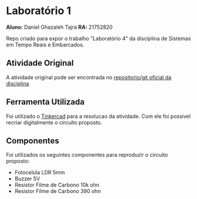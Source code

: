 # Laboratório 1

**Aluno:** Daniel Ghazaleh Tajra
**RA:** 21752820



Repo criado para expor o trabalho "Laboratório 4" da disciplina de Sistemas em Tempo Reais e Embarcados.

## Atividade Original

A atividade original pode ser encontrada no [repositorio/git oficial da disciplina]([https://dev.educatux.com.br/uniceub/str/-/blob/master/pdf/202002-Lab04-STR.pdf](https://dev.educatux.com.br/uniceub/str/-/blob/master/pdf/202002-Lab04-STR.pdf))

## Ferramenta Utilizada

Foi utilizado o [Tinkercad]([https://www.tinkercad.com/](https://www.tinkercad.com/)) para a resolucao da atividade. Com ele foi possivel recriar digitalmente o circuito proposto.
## Componentes
Foi utilizados os seguintes componentes para reproduzir o circuito proposto:
* Fotocelula LDR 5mm
* Buzzer 5V
* Resistor Filme de Carbono 10k ohn
* Resistor Filme de Carbono 390 ohn
